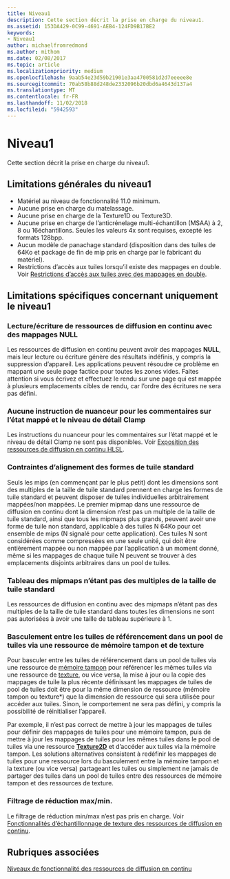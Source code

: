 ```yaml
---
title: Niveau1
description: Cette section décrit la prise en charge du niveau1.
ms.assetid: 153DA429-0C99-4691-AEB4-124FD9B17BE2
keywords:
- Niveau1
author: michaelfromredmond
ms.author: mithom
ms.date: 02/08/2017
ms.topic: article
ms.localizationpriority: medium
ms.openlocfilehash: 9aab54e23d59b21901e3aa4700581d2d7eeeee8e
ms.sourcegitcommit: 70ab58b88d248de2332096b20dbd6a4643d137a4
ms.translationtype: MT
ms.contentlocale: fr-FR
ms.lasthandoff: 11/02/2018
ms.locfileid: "5942593"
---
```

# <a name="tier-1"></a>Niveau1


Cette section décrit la prise en charge du niveau1.

## <a name="span-idtier1generallimitationsspanspan-idtier1generallimitationsspanspan-idtier1generallimitationsspantier-1-general-limitations"></a><span id="Tier_1_general_limitations"></span><span id="tier_1_general_limitations"></span><span id="TIER_1_GENERAL_LIMITATIONS"></span>Limitations générales du niveau1


-   Matériel au niveau de fonctionnalité 11.0 minimum.
-   Aucune prise en charge du matelassage.
-   Aucune prise en charge de la Texture1D ou Texture3D.
-   Aucune prise en charge de l’anticrénelage multi-échantillon (MSAA) à 2, 8 ou 16échantillons. Seules les valeurs 4x sont requises, excepté les formats 128bpp.
-   Aucun modèle de panachage standard (disposition dans des tuiles de 64Ko et package de fin de mip pris en charge par le fabricant du matériel).
-   Restrictions d’accès aux tuiles lorsqu’il existe des mappages en double. Voir [Restrictions d’accès aux tuiles avec des mappages en double](tile-access-limitations-with-duplicate-mappings.md).

## <a name="span-idspecificlimitationsaffectingtier1onlyspanspan-idspecificlimitationsaffectingtier1onlyspanspan-idspecificlimitationsaffectingtier1onlyspanspecific-limitations-affecting-tier-1-only"></a><span id="Specific_limitations_affecting_tier_1_only"></span><span id="specific_limitations_affecting_tier_1_only"></span><span id="SPECIFIC_LIMITATIONS_AFFECTING_TIER_1_ONLY"></span>Limitations spécifiques concernant uniquement le niveau1


### <a name="span-idreadingwritingtostreamingresourcesthathavenullmappingsspanspan-idreadingwritingtostreamingresourcesthathavenullmappingsspanspan-idreadingwritingtostreamingresourcesthathavenullmappingsspanreadingwriting-to-streaming-resources-that-have-null-mappings"></a><span id="Reading_writing_to_streaming_resources_that_have_NULL_mappings"></span><span id="reading_writing_to_streaming_resources_that_have_null_mappings"></span><span id="READING_WRITING_TO_STREAMING_RESOURCES_THAT_HAVE_NULL_MAPPINGS"></span>Lecture/écriture de ressources de diffusion en continu avec des mappages NULL

Les ressources de diffusion en continu peuvent avoir des mappages **NULL**, mais leur lecture ou écriture génère des résultats indéfinis, y compris la suppression d’appareil. Les applications peuvent résoudre ce problème en mappant une seule page factice pour toutes les zones vides. Faites attention si vous écrivez et effectuez le rendu sur une page qui est mappée à plusieurs emplacements cibles de rendu, car l’ordre des écritures ne sera pas défini.

### <a name="span-idnoshaderinstructionsforclampinglodandmappedstatusfeedbackspanspan-idnoshaderinstructionsforclampinglodandmappedstatusfeedbackspanspan-idnoshaderinstructionsforclampinglodandmappedstatusfeedbackspanno-shader-instructions-for-clamping-lod-and-mapped-status-feedback"></a><span id="No_shader_instructions_for_clamping_LOD_and_mapped_status_feedback"></span><span id="no_shader_instructions_for_clamping_lod_and_mapped_status_feedback"></span><span id="NO_SHADER_INSTRUCTIONS_FOR_CLAMPING_LOD_AND_MAPPED_STATUS_FEEDBACK"></span>Aucune instruction de nuanceur pour les commentaires sur l’état mappé et le niveau de détail Clamp

Les instructions du nuanceur pour les commentaires sur l’état mappé et le niveau de détail Clamp ne sont pas disponibles. Voir [Exposition des ressources de diffusion en continu HLSL](hlsl-streaming-resources-exposure.md).

### <a name="span-idalignmentconstraintsforstandardtileshapesspanspan-idalignmentconstraintsforstandardtileshapesspanspan-idalignmentconstraintsforstandardtileshapesspanalignment-constraints-for-standard-tile-shapes"></a><span id="Alignment_constraints_for_standard_tile_shapes"></span><span id="alignment_constraints_for_standard_tile_shapes"></span><span id="ALIGNMENT_CONSTRAINTS_FOR_STANDARD_TILE_SHAPES"></span>Contraintes d’alignement des formes de tuile standard

Seuls les mips (en commençant par le plus petit) dont les dimensions sont des multiples de la taille de tuile standard prennent en charge les formes de tuile standard et peuvent disposer de tuiles individuelles arbitrairement mappées/non mappées. Le premier mipmap dans une ressource de diffusion en continu dont la dimension n’est pas un multiple de la taille de tuile standard, ainsi que tous les mipmaps plus grands, peuvent avoir une forme de tuile non standard, applicable à des tuiles N 64Ko pour cet ensemble de mips (N signalé pour cette application). Ces tuiles N sont considérées comme compressées en une seule unité, qui doit être entièrement mappée ou non mappée par l’application à un moment donné, même si les mappages de chaque tuile N peuvent se trouver à des emplacements disjoints arbitraires dans un pool de tuiles.

### <a name="span-idarrayofmipmapsthatarentamultipleofstandardtilesizespanspan-idarrayofmipmapsthatarentamultipleofstandardtilesizespanspan-idarrayofmipmapsthatarentamultipleofstandardtilesizespanarray-of-mipmaps-that-arent-a-multiple-of-standard-tile-size"></a><span id="Array_of_mipmaps_that_aren_t_a_multiple_of_standard_tile_size"></span><span id="array_of_mipmaps_that_aren_t_a_multiple_of_standard_tile_size"></span><span id="ARRAY_OF_MIPMAPS_THAT_AREN_T_A_MULTIPLE_OF_STANDARD_TILE_SIZE"></span>Tableau des mipmaps n’étant pas des multiples de la taille de tuile standard

Les ressources de diffusion en continu avec des mipmaps n’étant pas des multiples de la taille de tuile standard dans toutes les dimensions ne sont pas autorisées à avoir une taille de tableau supérieure à 1.

### <a name="span-idswitchingbetweenreferencingtilesinatilepoolviaabufferandtextureresourcespanspan-idswitchingbetweenreferencingtilesinatilepoolviaabufferandtextureresourcespanspan-idswitchingbetweenreferencingtilesinatilepoolviaabufferandtextureresourcespanswitching-between-referencing-tiles-in-a-tile-pool-via-a-buffer-and-texture-resource"></a><span id="Switching_between_referencing_tiles_in_a_tile_pool_via_a_Buffer_and_Texture_resource"></span><span id="switching_between_referencing_tiles_in_a_tile_pool_via_a_buffer_and_texture_resource"></span><span id="SWITCHING_BETWEEN_REFERENCING_TILES_IN_A_TILE_POOL_VIA_A_BUFFER_AND_TEXTURE_RESOURCE"></span>Basculement entre les tuiles de référencement dans un pool de tuiles via une ressource de mémoire tampon et de texture

Pour basculer entre les tuiles de référencement dans un pool de tuiles via une ressource de [mémoire tampon](introduction-to-buffers.md) pour référencer les mêmes tuiles via une ressource de [texture](introduction-to-textures.md), ou vice versa, la mise à jour ou la copie des mappages de tuile la plus récente définissant les mappages de tuiles de pool de tuiles doit être pour la même dimension de ressource (mémoire tampon ou texture\*) que la dimension de ressource qui sera utilisée pour accéder aux tuiles. Sinon, le comportement ne sera pas défini, y compris la possibilité de réinitialiser l’appareil.

Par exemple, il n’est pas correct de mettre à jour les mappages de tuiles pour définir des mappages de tuiles pour une mémoire tampon, puis de mettre à jour les mappages de tuiles pour les mêmes tuiles dans le pool de tuiles via une ressource [**Texture2D**](https://msdn.microsoft.com/library/windows/desktop/ff471525) et d’accéder aux tuiles via la mémoire tampon. Les solutions alternatives consistent à redéfinir les mappages de tuiles pour une ressource lors du basculement entre la mémoire tampon et la texture (ou vice versa) partageant les tuiles ou simplement ne jamais de partager des tuiles dans un pool de tuiles entre des ressources de mémoire tampon et des ressources de texture.

### <a name="span-idminmaxreductionfilteringspanspan-idminmaxreductionfilteringspanspan-idminmaxreductionfilteringspanminmax-reduction-filtering"></a><span id="Min_Max_reduction_filtering"></span><span id="min_max_reduction_filtering"></span><span id="MIN_MAX_REDUCTION_FILTERING"></span>Filtrage de réduction max/min.

Le filtrage de réduction min/max n’est pas pris en charge. Voir [Fonctionnalités d’échantillonnage de texture des ressources de diffusion en continu](streaming-resources-texture-sampling-features.md).

## <a name="span-idrelated-topicsspanrelated-topics"></a><span id="related-topics"></span>Rubriques associées


[Niveaux de fonctionnalité des ressources de diffusion en continu](streaming-resources-features-tiers.md)

 

 




